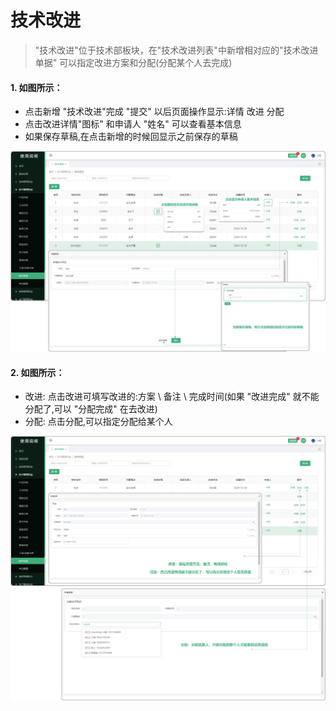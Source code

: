 # 技术改进

> "技术改进"位于技术部板块，在"技术改进列表"中新增相对应的"技术改进单据" 可以指定改进方案和分配(分配某个人去完成)

#### 1. 如图所示：
* 点击新增 "技术改进"完成 "提交" 以后页面操作显示:详情  改进  分配
* 点击改进详情"图标" 和申请人 "姓名" 可以查看基本信息
* 如果保存草稿,在点击新增的时候回显示之前保存的草稿

![如图所示](../file/jsgj1.png)

#### 2. 如图所示：
* 改进: 点击改进可填写改进的:方案 \ 备注 \ 完成时间(如果 "改进完成" 就不能分配了,可以 "分配完成" 在去改进)
* 分配: 点击分配,可以指定分配给某个人

![如图所示](../file/jsgj2.png)